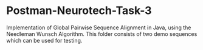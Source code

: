 # Postman-Neurotech-Task-3
Implementation of Global Pairwise Sequence Alignment in Java, using the Needleman Wunsch Algorithm.
This folder consists of two demo sequences which can be used for testing.
